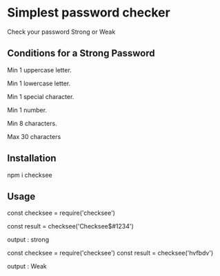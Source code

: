 
# Simplest password checker

Check your password Strong or Weak
## Conditions for a Strong Password
Min 1 uppercase letter.

Min 1 lowercase letter.

Min 1 special character.

Min 1 number.

Min 8 characters.

Max 30 characters





## Installation

npm i checksee
## Usage

const checksee = require('checksee') 

const result = checksee('Checksee$#1234')

output : strong


const checksee = require('checksee') 
const result = checksee('hvfbdv')

output : Weak